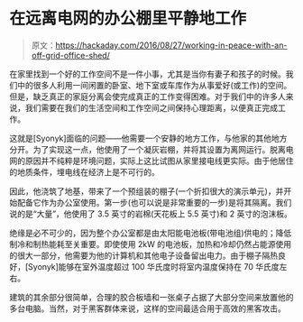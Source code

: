 # 在远离电网的办公棚里平静地工作

> 原文：<https://hackaday.com/2016/08/27/working-in-peace-with-an-off-grid-office-shed/>

在家里找到一个好的工作空间不是一件小事，尤其是当你有妻子和孩子的时候。我们中的很多人利用一间闲置的卧室、地下室或车库作为从事爱好(或工作)的空间。但是，缺乏真正的家庭分离会使完成真正的工作变得困难。对于我们中的许多人来说，我们需要在我们的生活空间和工作空间之间保持心理距离，以便真正完成工作。

这就是[Syonyk]面临的问题——他需要一个安静的地方工作，与他家的其他地方分开。为了实现这一点，他使用了一个凝灰岩棚，并将其设置为离网运行。脱离电网的原因并不纯粹是环境问题，实际上这比试图从家里接电线更实际。由于他居住的地质条件，埋电线在经济上是不可行的。

因此，他浇筑了地基，带来了一个预组装的棚子(一个折扣很大的演示单元)，并开始配备它作为办公室使用。第一步(也可以说是非常重要的一步)是将其隔离。我们说的是“大量”，他使用了 3.5 英寸的岩棉(天花板上 5.5 英寸)和 2 英寸的泡沫板。

绝缘是必不可少的，因为整个办公室都是由太阳能电池板(带电池组)供电的；降低制冷和制热能耗至关重要。即使使用 2kW 的电池板，加热和冷却仍然占能源使用的很大一部分，他需要为他的计算机和其他电子设备留出电力。由于棚子隔热良好，[Syonyk]能够在室外温度超过 100 华氏度时将室内温度保持在 70 华氏度左右。

建筑的其余部分很简单，合理的胶合板墙和一张桌子占据了大部分空间来放置他的多台电脑。当然，对于黑客群体来说，这样的空间最适合用于高效的黑客攻击。